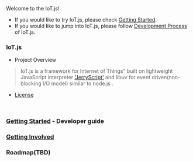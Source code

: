 Welcome to the IoT.js!

* If you would like to try IoT.js, please check [Getting Started](https://github.com/Samsung/IoT.js/wiki/Getting-Started). 
* If you would like to jump into IoT.js, please follow [Development Process](https://github.com/Samsung/IoT.js/wiki/Development-Process) of IoT.js.

### IoT.js
- Project Overview
> IoT.js is a framework for Internet of Things" built on
> lightweight JavaScript interpreter ['JerryScript'](https://github.com/Samsung/jerryscript)
> and libuv for event driven(non-blocking I/O model) similar to node.js .

- [License](https://github.com/Samsung/iotjs/wiki/License)
<br>


### [Getting Started](https://github.com/Samsung/iotjs/wiki/Getting-Started) - Developer guide
### [Getting Involved](https://github.com/Samsung/iotjs/wiki/Getting-involved)
### Roadmap(TBD)